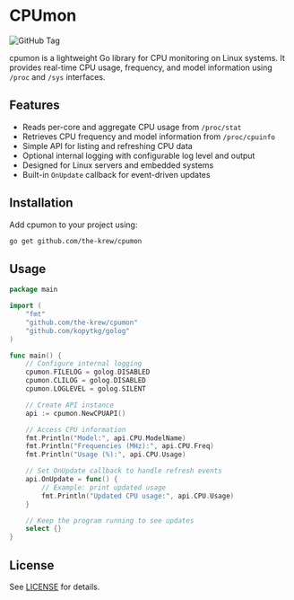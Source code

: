 # CPUmon

![GitHub Tag](https://img.shields.io/github/v/tag/the-krew/cpumon?style=for-the-badge&label=release)

cpumon is a lightweight Go library for CPU monitoring on Linux systems. It provides real-time CPU usage, frequency, and model information using `/proc` and `/sys` interfaces.

## Features

- Reads per-core and aggregate CPU usage from `/proc/stat`
- Retrieves CPU frequency and model information from `/proc/cpuinfo`
- Simple API for listing and refreshing CPU data
- Optional internal logging with configurable log level and output
- Designed for Linux servers and embedded systems
- Built-in `OnUpdate` callback for event-driven updates

## Installation

Add cpumon to your project using:

```sh
go get github.com/the-krew/cpumon
```

## Usage

```go
package main

import (
    "fmt"
    "github.com/the-krew/cpumon"
    "github.com/kopytkg/golog"
)

func main() {
    // Configure internal logging
    cpumon.FILELOG = golog.DISABLED
    cpumon.CLILOG = golog.DISABLED
    cpumon.LOGLEVEL = golog.SILENT

    // Create API instance
    api := cpumon.NewCPUAPI()

    // Access CPU information
    fmt.Println("Model:", api.CPU.ModelName)
    fmt.Println("Frequencies (MHz):", api.CPU.Freq)
    fmt.Println("Usage (%):", api.CPU.Usage)

    // Set OnUpdate callback to handle refresh events
    api.OnUpdate = func() {
        // Example: print updated usage
        fmt.Println("Updated CPU usage:", api.CPU.Usage)
    }

    // Keep the program running to see updates
    select {}
}
```

## License

See [LICENSE](https://github.com/The-Krew/cpumon?tab=CC0-1.0-1-ov-file) for details.

